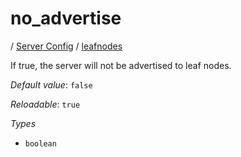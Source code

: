 # no_advertise

/ [Server Config](/ref/config/index.md) / [leafnodes](/ref/config/leafnodes/index.md) 

If true, the server will not be advertised to leaf nodes.

*Default value*: `false`

*Reloadable*: `true`

*Types*

- `boolean`


